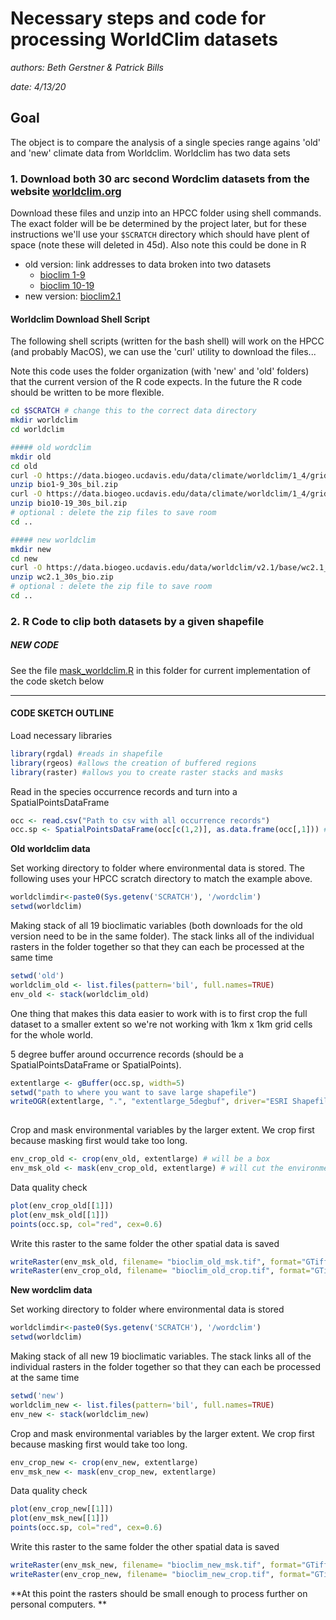 # Necessary steps and code for processing WorldClim datasets #

*authors: Beth Gerstner & Patrick Bills*

*date: 4/13/20*


## Goal

The object is to compare the analysis of a single species range agains 'old' and 'new' climate data from Worldclim.  Worldclim has two data sets

### 1. Download both 30 arc second Wordclim datasets from the website [worldclim.org](www.worldclim.org) 

Download these files and unzip into an HPCC folder using shell commands.  The exact folder will be be determined by the project later, but for these instructions we'll use your  ```$SCRATCH``` directory  which should have plent of space (note these will deleted in 45d).   Also note this could be done in R 


  - old version: link addresses to data broken into two datasets 
     - [bioclim 1-9](https://data.biogeo.ucdavis.edu/data/climate/worldclim/1_4/grid/cur/bio1-9_30s_bil.zip) 
     - [bioclim 10-19](https://data.biogeo.ucdavis.edu/data/climate/worldclim/1_4/grid/cur/bio10-19_30s_bil.zip) 
  - new version: [bioclim2.1](https://data.biogeo.ucdavis.edu/data/worldclim/v2.1/base/wc2.1_30s_bio.zip)



#### Worldclim Download Shell Script

The following shell scripts (written for the bash shell) will work on the HPCC (and probably MacOS), we can use the 'curl' utility to download the files...

Note this code uses the folder organization (with 'new' and 'old' folders) that the current version of the R code expects.  In the future the R code should be written to be more flexible. 


```sh
cd $SCRATCH # change this to the correct data directory
mkdir worldclim
cd worldclim

##### old wordclim
mkdir old
cd old
curl -O https://data.biogeo.ucdavis.edu/data/climate/worldclim/1_4/grid/cur/bio1-9_30s_bil.zip
unzip bio1-9_30s_bil.zip
curl -O https://data.biogeo.ucdavis.edu/data/climate/worldclim/1_4/grid/cur/bio10-19_30s_bil.zip
unzip bio10-19_30s_bil.zip
# optional : delete the zip files to save room
cd ..

##### new worldclim
mkdir new
cd new
curl -O https://data.biogeo.ucdavis.edu/data/worldclim/v2.1/base/wc2.1_30s_bio.zip
unzip wc2.1_30s_bio.zip
# optional : delete the zip file to save room
cd ..
```

### 2. R Code to clip both datasets by a given shapefile


##### NEW CODE 
See the file [mask_worldclim.R](file://mask_worldclim.R) in this folder for current implementation of the code sketch below


---

#### CODE SKETCH OUTLINE

Load necessary libraries 

```R
library(rgdal) #reads in shapefile
library(rgeos) #allows the creation of buffered regions
library(raster) #allows you to create raster stacks and masks
```

Read in the species occurrence records and turn into a SpatialPointsDataFrame

```R
occ <- read.csv("Path to csv with all occurrence records") 
occ.sp <- SpatialPointsDataFrame(occ[c(1,2)], as.data.frame(occ[,1])) #Makes it into spatial object 
```

**Old worldclim data**

Set working directory to folder where environmental data is stored.  The following uses your HPCC scratch directory to match the example above. 

```R
worldclimdir<-paste0(Sys.getenv('SCRATCH'), '/wordclim')
setwd(worldclim)
```

Making stack of all 19 bioclimatic variables (both downloads for the old version need to be in the same folder). The stack links all of the individual rasters in the folder together so that they can each be processed at the same time

```R
setwd('old')
worldclim_old <- list.files(pattern='bil', full.names=TRUE)
env_old <- stack(worldclim_old)
```

One thing that makes this data easier to work with is to first crop the full dataset to a smaller extent so we're not working with 1km x 1km grid cells for the whole world. 

5 degree buffer around occurrence records (should be a SpatialPointsDataFrame or SpatialPoints). 

```R
extentlarge <- gBuffer(occ.sp, width=5)
setwd("path to where you want to save large shapefile")
writeOGR(extentlarge, ".", "extentlarge_5degbuf", driver="ESRI Shapefile")
   
```

Crop and mask environmental variables by the larger extent. We crop first because masking first would take too long.

```R
env_crop_old <- crop(env_old, extentlarge) # will be a box
env_msk_old <- mask(env_crop_old, extentlarge) # will cut the environmental variables to the buffered shape around occurrence records
```

Data quality check

```R
plot(env_crop_old[[1]])
plot(env_msk_old[[1]])
points(occ.sp, col="red", cex=0.6)
```

Write this raster to the same folder the other spatial data is saved

```R
writeRaster(env_msk_old, filename= "bioclim_old_msk.tif", format="GTiff", overwrite=T)
writeRaster(env_crop_old, filename= "bioclim_old_crop.tif", format="GTiff", overwrite=T) # This file can be used to project SDMs later 
```

**New wordclim data**

Set working directory to folder where environmental data is stored 

```R
worldclimdir<-paste0(Sys.getenv('SCRATCH'), '/wordclim')
setwd(worldclim)
```

Making stack of all new 19 bioclimatic variables. The stack links all of the individual rasters in the folder together so that they can each be processed at the same time

```R
setwd('new')
worldclim_new <- list.files(pattern='bil', full.names=TRUE)
env_new <- stack(worldclim_new)
```

Crop and mask environmental variables by the larger extent. We crop first because masking first would take too long.
```R
env_crop_new <- crop(env_new, extentlarge)
env_msk_new <- mask(env_crop_new, extentlarge)
```

Data quality check
```R
plot(env_crop_new[[1]])
plot(env_msk_new[[1]])
points(occ.sp, col="red", cex=0.6)
```

Write this raster to the same folder the other spatial data is saved
```R
writeRaster(env_msk_new, filename= "bioclim_new_msk.tif", format="GTiff", overwrite=T)
writeRaster(env_crop_new, filename= "bioclim_new_crop.tif", format="GTiff", overwrite=T) # can be used to project SDMs later on
```

**At this point the rasters should be small enough to process further on personal computers. **








